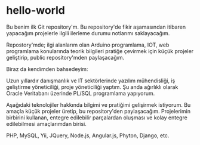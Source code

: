 # hello-world
Bu benim ilk Git repository'm. Bu repository'de fikir aşamasından itibaren yapacağım projelerle ilgili ilerleme durumu notlarımı saklayacağım.

Repostory'mde; ilgi alanlarım olan Arduino programlama, IOT, web programlama konularında teorik bilgileri pratiğe çevirmek için küçük projeler geliştirip, public repository'mden paylaşacağım.

Biraz da kendimden bahsedeyim:

Uzun yıllardır danışmanlık ve IT sektörlerinde yazılım mühendisliği, iş geliştirme yöneticiliği, proje yöneticiliği yaptım. Şu anda ağırlıklı olarak Oracle Veritabanı üzerinde PL/SQL programlama yapıyorum.

Aşağıdaki teknolojiler hakkında bilgimi ve pratiğimi gelişirmek istiyorum. Bu amaçla küçük projeler üretip, bu repository'den paylaşacağım. Projelerimin birbirini kullanan, entegre edilebilir parçalardan oluşması ve kolay entegre edilebilmesi amaçlarımdan birisi.

PHP, MySQL, Yii, JQuery, Node.js, Angular.js, Phyton, Django, etc.



